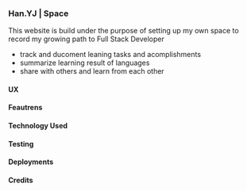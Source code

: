 ### Han.YJ | Space

This website is build under the purpose of setting up my own space to record my growing path to Full Stack Developer
<ul>
<li>track and ducoment leaning tasks and acomplishments</li>
<li>summarize learning result of languages
<li>share with others and learn from each other</li>
</ul>

#### UX

#### Feautrens

#### Technology Used

#### Testing

#### Deployments

#### Credits
